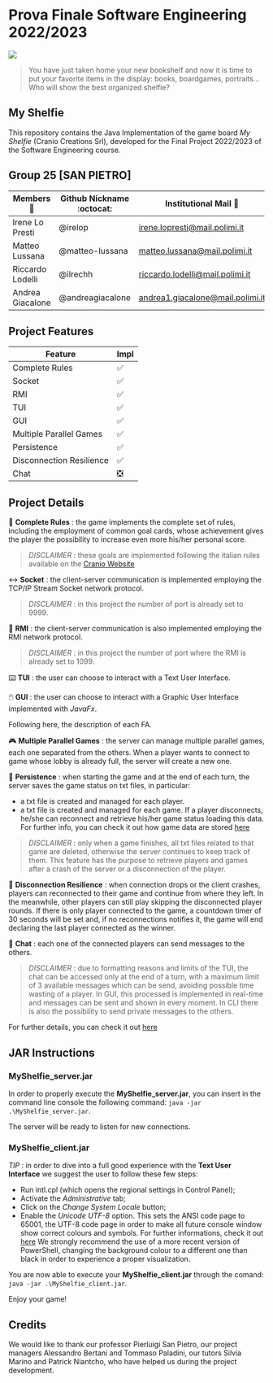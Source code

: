 # Prova Finale Software Engineering 2022/2023
![](https://www.craniocreations.it/storage/media/products/54/112/My_Shelfie_box_ITA-ENG.png)
>You have just taken home your new bookshelf and now it is time to put your favorite items in the display: books, boardgames, portraits... Who will show the best organized shelfie?

## My Shelfie
This repository contains the Java Implementation of the game board *My Shelfie* (Cranio Creations Srl), developed for the Final Project 2022/2023 of the Software Engineering course.


## Group 25 [SAN PIETRO]

Members :bust_in_silhouette: | Github Nickname :octocat: | Institutional Mail :e-mail:
------------- | ------------------| -------------------
Irene Lo Presti  | @irelop | irene.lopresti@mail.polimi.it
Matteo Lussana | @matteo-lussana | matteo.lussana@mail.polimi.it
Riccardo Lodelli | @ilrechh | riccardo.lodelli@mail.polimi.it
Andrea Giacalone | @andreagiacalone| andrea1.giacalone@mail.polimi.it


## Project Features
Feature | Impl
------------- | ------------------
Complete Rules |:white_check_mark:
Socket |:white_check_mark:
RMI |:white_check_mark:
TUI |:white_check_mark:
GUI |:white_check_mark:
Multiple Parallel Games |:white_check_mark:
Persistence |:white_check_mark:
Disconnection Resilience |:white_check_mark:
Chat |:negative_squared_cross_mark:


## Project Details
:book: **Complete Rules** : the game implements the complete set of rules, including the 
employment of common goal cards, whose achievement gives the player the possibility
to increase even more his/her personal score.

> *DISCLAIMER* : these goals are implemented following the italian rules available on the [Cranio Website](https://www.craniocreations.it/prodotto/my-shelfie)

:left_right_arrow: **Socket** : the client-server communication is implemented employing
the TCP/IP Stream Socket network protocol.

> *DISCLAIMER* : in this project the number of port is already set to 9999.

:twisted_rightwards_arrows:  **RMI** : the client-server communication is also implemented employing the RMI network protocol.

> *DISCLAIMER* : in this project the number of port where the RMI is already set to 1099.

:keyboard:  **TUI** : the user can choose to interact with a Text User Interface.

:computer_mouse:  **GUI** : the user can choose to interact with a Graphic User Interface implemented with *JavaFx*.

Following here, the description of each FA.

:video_game:  **Multiple Parallel Games** : the server can manage multiple parallel games, each one separated from the others. When a player wants to connect to game whose lobby is already full, the server will create a new one.

:floppy_disk:  **Persistence** : when starting the game and at the end of each turn, the server saves the game status on txt files, in particular:
- a txt file is created and managed for each player.
- a txt file is created and managed for each game.
If a player disconnects, he/she can reconnect and retrieve his/her game status loading this data.
For further info, you can check it out how game data are stored [here](https://github.com/irelop/ing-sw-2023-lo-presti-lussana-lodelli-giacalone/blob/main/MyShelfie/info/safeTxtExample.txt)

> *DISCLAIMER* : only when a game finishes, all txt files related to that game are deleted, otherwise the server continues to keep track of them. This feature has the purpose to retrieve players and games after a crash of the server or a disconnection of the player.

:signal_strength:  **Disconnection Resilience** : when connection drops or the client crashes, players can reconnected to their game and continue from where they left. In the meanwhile, other players can still play skipping the disconnected player rounds.
If there is only player connected to the game, a countdown timer of 30 seconds will be set and, if no reconnections notifies it, the game will end declaring the last player connected as the winner.

:speech_balloon:  **Chat** : each one of the connected players can send  messages to the others.

> *DISCLAIMER* : due to formatting reasons and limits of the TUI, the chat can be accessed only at the end of a turn, with a maximum limit of 3 available messages which can be send, avoiding possible time wasting of a player. In GUI, this processed is implemented in real-time and messages can be sent and shown in every moment.
> In CLI there is also the possibility to send private messages to the others.

For further details, you can check it out [here](https://github.com/irelop/ing-sw-2023-lo-presti-lussana-lodelli-giacalone/blob/main/MyShelfie/info/provaFinalePresentation.pptx)

## JAR Instructions

### MyShelfie_server.jar
In order to properly execute the **MyShelfie_server.jar**, you can insert in the command line console the following command:
`java -jar .\MyShelfie_server.jar`.

The server will be ready to listen for new connections.


### MyShelfie_client.jar
*TIP* : in order to dive into a full good experience with the **Text User Interface** we suggest the user to follow these few steps:
- Run intl.cpl (which opens the regional settings in Control Panel);
- Activate the *Administrative* tab;
- Click on the *Change System Locale* button;
- Enable the *Unicode UTF-8* option.
This sets the ANSI code page to 65001, the UTF-8 code page in order to make all future console window show correct colours and symbols.
For further informations, check it out [here](https://stackoverflow.com/questions/57131654/using-utf-8-encoding-chcp-65001-in-command-prompt-windows-powershell-window)
We strongly recommend the use of a more recent version of PowerShell, changing the background colour to a different one than black in order to experience a proper visualization.

You are now able to execute your **MyShelfie_client.jar** through the comand:
`java -jar .\MyShelfie_client.jar`.

Enjoy your game!


## Credits 
We would like to thank our professor Pierluigi San Pietro, our project managers Alessandro Bertani and Tommaso Paladini, our tutors Silvia Marino and Patrick Niantcho, who have helped us during the project development.
